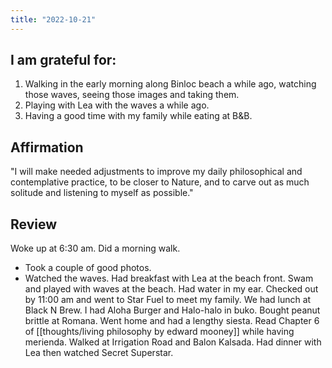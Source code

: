 ```yaml
---
title: "2022-10-21"
---
```

## I am grateful for:
1. Walking in the early morning along Binloc beach a while ago, watching those waves, seeing those images and taking them.
2. Playing with Lea with the waves a while ago.
3. Having a good time with my family while eating at B&B.

## Affirmation

"I will make needed adjustments to improve my daily philosophical and contemplative practice, to be closer to Nature, and to carve out as much solitude and listening to myself as possible."

## Review

Woke up at 6:30 am. Did a morning walk.
- Took a couple of good photos.
- Watched the waves.
Had breakfast with Lea at the beach front.
Swam and played with waves at the beach. Had water in my ear.
Checked out by 11:00 am and went to Star Fuel to meet my family.
We had lunch at Black N Brew. I had Aloha Burger and Halo-halo in buko.
Bought peanut brittle at Romana.
Went home and had a lengthy siesta.
Read Chapter 6 of [[thoughts/living philosophy by edward mooney]] while having merienda.
Walked at Irrigation Road and Balon Kalsada.
Had dinner with Lea then watched Secret Superstar.